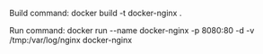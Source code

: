 Build command: docker build -t docker-nginx .

Run command: docker run --name docker-nginx -p 8080:80 -d -v /tmp:/var/log/nginx docker-nginx
